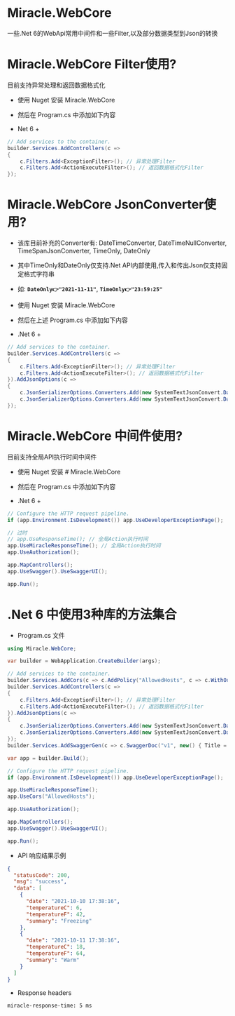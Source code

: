 # Miracle.WebCore
一些.Net 6的WebApi常用中间件和一些Filter,以及部分数据类型到Json的转换

# Miracle.WebCore Filter使用?

目前支持异常处理和返回数据格式化

* 使用 Nuget 安装 Miracle.WebCore
* 然后在 Program.cs 中添加如下内容

* Net 6 +
```csharp
// Add services to the container.
builder.Services.AddControllers(c =>
{
    c.Filters.Add<ExceptionFilter>(); // 异常处理Filter
    c.Filters.Add<ActionExecuteFilter>(); // 返回数据格式化Filter
});
```

# Miracle.WebCore JsonConverter使用?

* 该库目前补充的Converter有: DateTimeConverter, DateTimeNullConverter, TimeSpanJsonConverter, TimeOnly, DateOnly
* 其中TimeOnly和DateOnly仅支持.Net API内部使用,传入和传出Json仅支持固定格式字符串
* 如: **`DateOnly👉"2021-11-11"`**, **`TimeOnly👉"23:59:25"`**

* 使用 Nuget 安装 Miracle.WebCore
* 然后在上述 Program.cs 中添加如下内容

* .Net 6 +
```csharp
// Add services to the container.
builder.Services.AddControllers(c =>
{
    c.Filters.Add<ExceptionFilter>(); // 异常处理Filter
    c.Filters.Add<ActionExecuteFilter>(); // 返回数据格式化Filter
}).AddJsonOptions(c =>
{
    c.JsonSerializerOptions.Converters.Add(new SystemTextJsonConvert.DateTimeConverter());
    c.JsonSerializerOptions.Converters.Add(new SystemTextJsonConvert.DateTimeNullConverter());
});
```

# Miracle.WebCore 中间件使用?

目前支持全局API执行时间中间件

* 使用 Nuget 安装 # Miracle.WebCore
* 然后在 Program.cs 中添加如下内容

* .Net 6 +
```csharp
// Configure the HTTP request pipeline.
if (app.Environment.IsDevelopment()) app.UseDeveloperExceptionPage();

// 过时
// app.UseResponseTime(); // 全局Action执行时间
app.UseMiracleResponseTime(); // 全局Action执行时间
app.UseAuthorization();

app.MapControllers();
app.UseSwagger().UseSwaggerUI();

app.Run();
```

# .Net 6 中使用3种库的方法集合

* Program.cs 文件

```csharp
using Miracle.WebCore;

var builder = WebApplication.CreateBuilder(args);

// Add services to the container.
builder.Services.AddCors(c => c.AddPolicy("AllowedHosts", c => c.WithOrigins(builder.Configuration.GetValue<string>("AllowedHosts").Split(",")).AllowAnyMethod().AllowAnyHeader()));
builder.Services.AddControllers(c =>
{
    c.Filters.Add<ExceptionFilter>(); // 异常处理Filter
    c.Filters.Add<ActionExecuteFilter>(); // 返回数据格式化Filter
}).AddJsonOptions(c =>
{
    c.JsonSerializerOptions.Converters.Add(new SystemTextJsonConvert.DateTimeConverter());
    c.JsonSerializerOptions.Converters.Add(new SystemTextJsonConvert.DateTimeNullConverter());
});
builder.Services.AddSwaggerGen(c => c.SwaggerDoc("v1", new() { Title = "example.api", Version = "v1" }));

var app = builder.Build();

// Configure the HTTP request pipeline.
if (app.Environment.IsDevelopment()) app.UseDeveloperExceptionPage();

app.UseMiracleResponseTime();
app.UseCors("AllowedHosts");

app.UseAuthorization();

app.MapControllers();
app.UseSwagger().UseSwaggerUI();

app.Run();
```
* API 响应结果示例
```json
{
  "statusCode": 200,
  "msg": "success",
  "data": [
    {
      "date": "2021-10-10 17:38:16",
      "temperatureC": 6,
      "temperatureF": 42,
      "summary": "Freezing"
    },
    {
      "date": "2021-10-11 17:38:16",
      "temperatureC": 18,
      "temperatureF": 64,
      "summary": "Warm"
    }
  ]
}
```
* Response headers
```
miracle-response-time: 5 ms 
```
